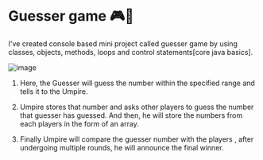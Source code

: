 # Guesser game 🎮🎯

I've created console based mini project called guesser game by using classes, objects, methods, loops and control statements[core java basics]. 


![image](https://user-images.githubusercontent.com/32019435/199736328-69de49a1-f50f-49a0-9a2b-9eb19bc8148d.png)

1. Here, the Guesser will guess the number within the specified range and tells it to the Umpire.

2. Umpire stores that number and asks other players to guess the number that guesser has guessed. And then, he will store the numbers from each players in the form of an array.

3. Finally Umpire will compare the guesser number with the players , after undergoing multiple rounds, he will announce the final winner.
